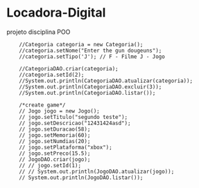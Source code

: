 # Locadora-Digital
projeto disciplina POO

   
        //Categoria categoria = new Categoria();
        //categoria.setNome("Enter the gun dougeuns");
        //categoria.setTipo('J'); // F - Filme J - Jogo
        
        //CategoriaDAO.criar(categoria);
        //categoria.setId(2);
        //System.out.println(CategoriaDAO.atualizar(categoria));
        //System.out.println(CategoriaDAO.excluir(3));
        //System.out.println(CategoriaDAO.listar());

        /*create game*/
        // Jogo jogo = new Jogo();
        // jogo.setTitulo("segundo teste");
        // jogo.setDescricao("12431424asd");
        // jogo.setDuracao(58);
        // jogo.setMemoria(60);
        // jogo.setNumdias(20);
        // jogo.setPlataforma("xbox");
        // jogo.setPreco(15.5);
        // JogoDAO.criar(jogo);
        // // jogo.setId(1);
        // // System.out.println(JogoDAO.atualizar(jogo));
        // System.out.println(JogoDAO.listar());
